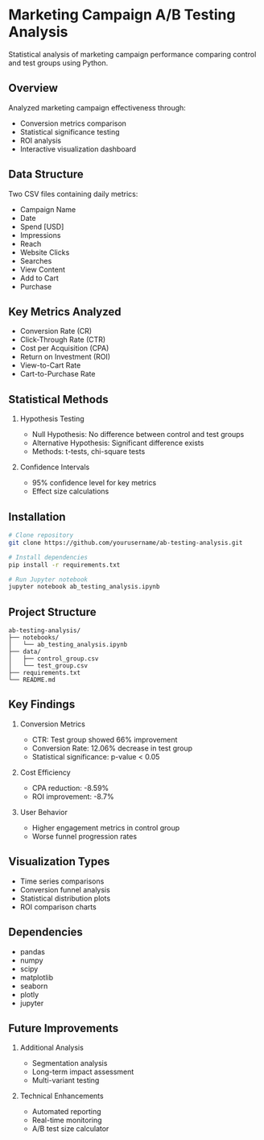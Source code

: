 # Marketing Campaign A/B Testing Analysis

Statistical analysis of marketing campaign performance comparing control and test groups using Python.

## Overview

Analyzed marketing campaign effectiveness through:
- Conversion metrics comparison
- Statistical significance testing
- ROI analysis
- Interactive visualization dashboard

## Data Structure

Two CSV files containing daily metrics:
- Campaign Name
- Date
- Spend [USD]
- Impressions
- Reach
- Website Clicks
- Searches
- View Content
- Add to Cart
- Purchase

## Key Metrics Analyzed

- Conversion Rate (CR)
- Click-Through Rate (CTR)
- Cost per Acquisition (CPA)
- Return on Investment (ROI)
- View-to-Cart Rate
- Cart-to-Purchase Rate

## Statistical Methods

1. Hypothesis Testing
   - Null Hypothesis: No difference between control and test groups
   - Alternative Hypothesis: Significant difference exists
   - Methods: t-tests, chi-square tests

2. Confidence Intervals
   - 95% confidence level for key metrics
   - Effect size calculations

## Installation

```bash
# Clone repository
git clone https://github.com/yourusername/ab-testing-analysis.git

# Install dependencies
pip install -r requirements.txt

# Run Jupyter notebook
jupyter notebook ab_testing_analysis.ipynb
```

## Project Structure

```
ab-testing-analysis/
├── notebooks/
│   └── ab_testing_analysis.ipynb
├── data/
│   ├── control_group.csv
│   └── test_group.csv
├── requirements.txt
└── README.md
```

## Key Findings

1. Conversion Metrics
   - CTR: Test group showed 66% improvement
   - Conversion Rate: 12.06% decrease in test group
   - Statistical significance: p-value < 0.05

2. Cost Efficiency
   - CPA reduction: -8.59%
   - ROI improvement: -8.7%

3. User Behavior
   - Higher engagement metrics in control group
   - Worse funnel progression rates

## Visualization Types

- Time series comparisons
- Conversion funnel analysis
- Statistical distribution plots
- ROI comparison charts

## Dependencies

- pandas
- numpy
- scipy
- matplotlib
- seaborn
- plotly
- jupyter

## Future Improvements

1. Additional Analysis
   - Segmentation analysis
   - Long-term impact assessment
   - Multi-variant testing

2. Technical Enhancements
   - Automated reporting
   - Real-time monitoring
   - A/B test size calculator
